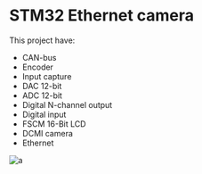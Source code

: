 # STM32 Ethernet camera

This project have:

 * CAN-bus
 * Encoder
 * Input capture
 * DAC 12-bit
 * ADC 12-bit
 * Digital N-channel output
 * Digital input
 * FSCM 16-Bit LCD
 * DCMI camera
 * Ethernet


![a](https://raw.githubusercontent.com/DanielMartensson/STM32-Ethernet-Camera/main/Schematic/V%C3%A4derstation.png)